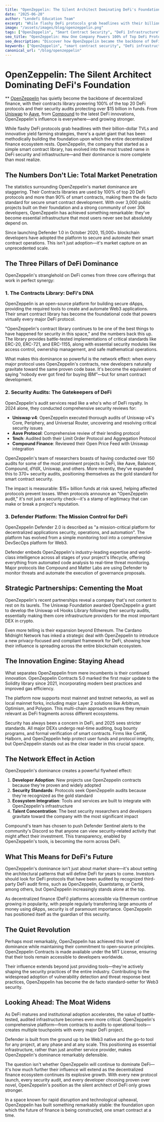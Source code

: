 ```yaml
---
title: "OpenZeppelin: The Silent Architect Dominating DeFi's Foundation."
date: "2025-06-20"
author: "Lendefi Education Team"
excerpt: "While flashy DeFi protocols grab headlines with their billion-dollar TVLs and innovative yield farming strategies, there's a quiet giant that has been methodically building the foundation upon which the entire decentralized finance ecosystem rests."
image: "/assets/images/blog/openzeppelin.png"
tags: ["OpenZeppelin", "Smart Contract Security", "DeFi Infrastructure"]
seo_title: "OpenZeppelin: How One Company Powers 100% of Top DeFi Protocols | Smart Contract Security Leader"
seo_description: "Discover how OpenZeppelin became the backbone of DeFi, powering all top 20 protocols and protecting $15B+ in funds. Learn about their smart contract libraries and security audits."
keywords: ["OpenZeppelin", "smart contract security", "DeFi infrastructure", "smart contract audits", "OpenZeppelin contracts", "blockchain security", "DeFi protocols"]
canonical_url: "/blog/openzeppelin"
---
```


# OpenZeppelin: The Silent Architect Dominating DeFi's Foundation

** [OpenZeppelin](https://www.openzeppelin.com) has quietly become the backbone of decentralized finance, with their contracts library powering 100% of the top 20 DeFi protocols and their security audits protecting over $15 billion in funds. From [Uniswap](https://uniswap.org) to [Aave](https://aave.com), from [Compound](https://compound.finance) to the latest DeFi innovations, OpenZeppelin's influence is everywhere—and growing stronger.

While flashy DeFi protocols grab headlines with their billion-dollar TVLs and innovative yield farming strategies, there's a quiet giant that has been methodically building the foundation upon which the entire decentralized finance ecosystem rests. OpenZeppelin, the company that started as a simple smart contract library, has evolved into the most trusted name in DeFi security and infrastructure—and their dominance is more complete than most realize.

## **The Numbers Don't Lie: Total Market Penetration**

The statistics surrounding OpenZeppelin's market dominance are staggering. Their Contracts libraries are used by 100% of top 20 DeFi protocols and more than 90% of smart contracts, making them the de facto standard for secure smart contract development. With over 3,000 public projects built on their foundation and a strong community of over 30k developers, OpenZeppelin has achieved something remarkable: they've become essential infrastructure that most users never see but absolutely depend on.

Since launching Defender 1.0 in October 2020, 15,000+ blockchain developers have adopted the platform to secure and automate their smart contract operations. This isn't just adoption—it's market capture on an unprecedented scale.

## **The Three Pillars of DeFi Dominance**

OpenZeppelin's stranglehold on DeFi comes from three core offerings that work in perfect synergy:

### **1. The Contracts Library: DeFi's DNA**

OpenZeppelin is an open-source platform for building secure dApps, providing the required tools to create and automate Web3 applications. Their smart contract library has become the foundational code that powers virtually every major DeFi protocol.

"OpenZeppelin's contract library continues to be one of the best things to have happened for security in this space," and the numbers back this up. The library provides battle-tested implementations of critical standards like ERC-20, ERC-721, and ERC-1155, along with essential security modules like access control, ownership management, and safe mathematical operations.

What makes this dominance so powerful is the network effect: when every major protocol uses OpenZeppelin's contracts, new developers naturally gravitate toward the same proven code base. It's become the equivalent of saying "nobody ever got fired for buying IBM"—but for smart contract development.

### **2. Security Audits: The Gatekeepers of DeFi**

OpenZeppelin's audit services read like a who's who of DeFi royalty. In 2024 alone, they conducted comprehensive security reviews for:

- **Uniswap v4**: OpenZeppelin executed thorough audits of Uniswap v4's Core, Periphery, and Universal Router, uncovering and resolving critical security issues
- **Aave Protocol**: Comprehensive review of their lending protocol
- **1inch**: Audited both their Limit Order Protocol and Aggregation Protocol
- **Compound Finance**: Reviewed their Open Price Feed with Uniswap integration

OpenZeppelin's team of researchers boasts of having conducted over 150 audits for some of the most prominent projects in DeFi, like Aave, Balancer, Compound, dYdX, Uniswap, and others. More recently, they've expanded this to 370+ security audits, positioning themselves as the gold standard for smart contract security.

The impact is measurable: $15+ billion funds at risk saved, helping affected protocols prevent losses. When protocols announce an "OpenZeppelin audit," it's not just a security check—it's a stamp of legitimacy that can make or break a project's reputation.

### **3. Defender Platform: The Mission Control for DeFi**

OpenZeppelin Defender 2.0 is described as "a mission-critical platform for decentralized applications security, operations, and automation". The platform has evolved from a simple monitoring tool into a comprehensive DevSecOps platform for Web3.

Defender embeds OpenZeppelin's industry-leading expertise and world-class intelligence across all stages of your project's lifecycle, offering everything from automated code analysis to real-time threat monitoring. Major protocols like Compound and Matter Labs are using Defender to monitor threats and automate the execution of governance proposals.

## **Strategic Partnerships: Cementing the Moat**

OpenZeppelin's recent partnerships reveal a company that's not content to rest on its laurels. The Uniswap Foundation awarded OpenZeppelin a grant to develop the Uniswap v4 Hooks Library following their security audits, essentially making them core infrastructure providers for the most important DEX in crypto.

Even more telling is their expansion beyond Ethereum. The Cardano Midnight Network has inked a strategic deal with OpenZeppelin to introduce a new privacy-focused and compliant framework for DeFi, showing how their influence is spreading across the entire blockchain ecosystem.

## **The Innovation Engine: Staying Ahead**

What separates OpenZeppelin from mere incumbents is their continued innovation. OpenZeppelin Contracts 5.0 marked the first major update to the Solidity library since 2021, incorporating modern best practices and improved gas efficiency.

The platform now supports most mainnet and testnet networks, as well as local mainnet forks, including major Layer 2 solutions like Arbitrum, Optimism, and Polygon. This multi-chain approach ensures they remain relevant as DeFi fragments across different ecosystems.

Security has always been a concern in DeFi, and 2025 sees stricter standards. All major DEXs undergo real-time auditing, bug bounty programs, and formal verification of smart contracts. Firms like CertiK, Halborn, and OpenZeppelin help protect user funds and protocol integrity, but OpenZeppelin stands out as the clear leader in this crucial space.

## **The Network Effect in Action**

OpenZeppelin's dominance creates a powerful flywheel effect:

1. **Developer Adoption**: New projects use OpenZeppelin contracts because they're proven and widely adopted
2. **Security Standards**: Protocols seek OpenZeppelin audits because they're recognized as the gold standard
3. **Ecosystem Integration**: Tools and services are built to integrate with OpenZeppelin's infrastructure
4. **Talent Concentration**: The best security researchers and developers gravitate toward the company with the most significant impact

Compound's team has chosen to push Defender Sentinel alerts to the community's Discord so that anyone can view security-related activity that might affect their investment. This transparency, enabled by OpenZeppelin's tools, is becoming the norm across DeFi.

## **What This Means for DeFi's Future**

OpenZeppelin's dominance isn't just about market share—it's about setting the architectural patterns that will define DeFi for years to come. Investors should look for DeFi protocols that have been audited by recognized third-party DeFi audit firms, such as OpenZeppelin, Quantstamp, or Certik, among others, but OpenZeppelin increasingly stands alone at the top.

As decentralized finance (DeFi) platforms accessible via Ethereum continue growing in popularity, with people regularly transferring large amounts of money using dApps, security is of paramount importance. OpenZeppelin has positioned itself as the guardian of this security.

## **The Quiet Revolution**

Perhaps most remarkably, OpenZeppelin has achieved this level of dominance while maintaining their commitment to open-source principles. OpenZeppelin Contracts is made available under the MIT License, ensuring that their tools remain accessible to developers worldwide.

Their influence extends beyond just providing tools—they're actively shaping the security practices of the entire industry. Contributing to the widespread adoption of vulnerability detection and threat response best practices, OpenZeppelin has become the de facto standard-setter for Web3 security.

## **Looking Ahead: The Moat Widens**

As DeFi matures and institutional adoption accelerates, the value of battle-tested, audited infrastructure becomes even more critical. OpenZeppelin's comprehensive platform—from contracts to audits to operational tools—creates multiple touchpoints with every major DeFi project.

Defender is built from the ground up to be Web3 native and the go-to tool for any project, at any phase and at any scale. This positioning as essential infrastructure, rather than just another service provider, makes OpenZeppelin's dominance remarkably defensible.

The question isn't whether OpenZeppelin will continue to dominate DeFi—it's how much further their influence will extend as the decentralized finance ecosystem continues its explosive growth. With every new protocol launch, every security audit, and every developer choosing proven over novel, OpenZeppelin's position as the silent architect of DeFi only grows stronger.

In a space known for rapid disruption and technological upheaval, OpenZeppelin has built something remarkably stable: the foundation upon which the future of finance is being constructed, one smart contract at a time.